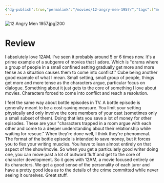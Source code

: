 ```yaml
---
{"dg-publish":true,"permalink":"/movies/12-angry-men-1957/","tags":["movies"],"created":"2023-12-04","updated":"2025-03-13"}
---
```



![12 Angry Men 1957.jpg|200](/img/user/_sys/Attachments/12%20Angry%20Men%201957.jpg)

# Review

I absolutely love 12AM. I've seen it probably around 5 or 6 times now. It's a prime example of a subgenre of movies that I adore. Which is "drama where a group of people in a small confined setting gradually get more and more tense as a situation causes them to come into conflict." Cube being another good example of what I mean. Small setting, small group of people, things get more and more tense as the characters argue, particular focus on dialogue. Something about it just gets to the core of something I love about movies. Characters forced to come into conflict and reach a resolution.

I feel the same way about bottle episodes in TV. A bottle episode is generally meant to be a cost-saving measure. You limit your setting physically and only involve the core members of your cast (sometimes only a small subset of them). Doing that lets you save a lot of money for other episodes. These are your "characters trapped in a room argue with each other and come to a deeper understanding about their relationship while waiting for rescue." When they're done well, I think they're phenomenal. The format of the bottle episode is intended to save money, but it forces you to flex your writing muscles. You have to lean almost entirely on that aspect of the show/movie. So when you get a particularly good writer doing one, you can move past a lot of outward fluff and get to the core of character development. So it goes with 12AM, a movie focused entirely on its characters. We get a good sense of the personality of each juror and have a pretty good idea as to the details of the crime committed while never seeing it ourselves. Great stuff.
